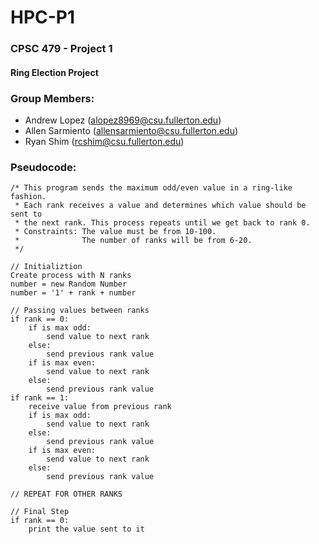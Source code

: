 # HPC-P1

### CPSC 479 - Project 1
#### Ring Election Project

### Group Members:
- Andrew Lopez (alopez8969@csu.fullerton.edu)
- Allen Sarmiento (allensarmiento@csu.fullerton.edu)
- Ryan Shim (rcshim@csu.fullerton.edu)

### Pseudocode:
    /* This program sends the maximum odd/even value in a ring-like fashion.
     * Each rank receives a value and determines which value should be sent to
     * the next rank. This process repeats until we get back to rank 0.
     * Constraints: The value must be from 10-100. 
     *              The number of ranks will be from 6-20.
     */

    // Initializtion
    Create process with N ranks
    number = new Random Number
    number = '1' + rank + number
    
    // Passing values between ranks
    if rank == 0: 
        if is max odd: 
            send value to next rank
        else:
            send previous rank value
        if is max even:
            send value to next rank
        else: 
            send previous rank value
    if rank == 1:
        receive value from previous rank
        if is max odd: 
            send value to next rank
        else:
            send previous rank value
        if is max even:
            send value to next rank
        else: 
            send previous rank value
    
    // REPEAT FOR OTHER RANKS 

    // Final Step
    if rank == 0:
        print the value sent to it 
